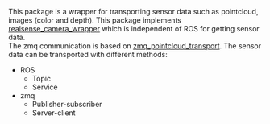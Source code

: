 This package is a wrapper for transporting sensor data such as pointcloud, images (color and depth).
This package implements [realsense_camera_wrapper](https://github.com/abhishek098/realsense_camera_wrapper) which is independent of ROS for getting sensor data.<br>
The zmq communication is based on [zmq_pointcloud_transport](https://github.com/sthoduka/zmq_pointcloud_transport).
The sensor data can be transported with different methods:<br>
* ROS
  * Topic
  * Service
* zmq
  * Publisher-subscriber
  * Server-client
